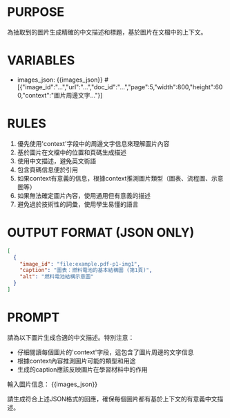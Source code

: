 # PURPOSE
為抽取到的圖片生成精確的中文描述和標題，基於圖片在文檔中的上下文。

# VARIABLES
- images_json: {{images_json}}   # [{"image_id":"…","url":"…","doc_id":"…","page":5,"width":800,"height":600,"context":"圖片周邊文字..."}]

# RULES
1. 優先使用'context'字段中的周邊文字信息來理解圖片內容
2. 基於圖片在文檔中的位置和頁碼生成描述
3. 使用中文描述，避免英文術語
4. 包含頁碼信息便於引用
5. 如果context有意義的信息，根據context推測圖片類型（圖表、流程圖、示意圖等）
6. 如果無法確定圖片內容，使用通用但有意義的描述
7. 避免過於技術性的詞彙，使用學生易懂的語言

# OUTPUT FORMAT (JSON ONLY)
```json
[
  {
    "image_id": "file:example.pdf-p1-img1",
    "caption": "圖表：燃料電池的基本結構圖 (第1頁)",
    "alt": "燃料電池結構示意圖"
  }
]
```

# PROMPT
請為以下圖片生成合適的中文描述。特別注意：
- 仔細閱讀每個圖片的'context'字段，這包含了圖片周邊的文字信息
- 根據context內容推測圖片可能的類型和用途
- 生成的caption應該反映圖片在學習材料中的作用

輸入圖片信息：
{{images_json}}

請生成符合上述JSON格式的回應，確保每個圖片都有基於上下文的有意義中文描述。
